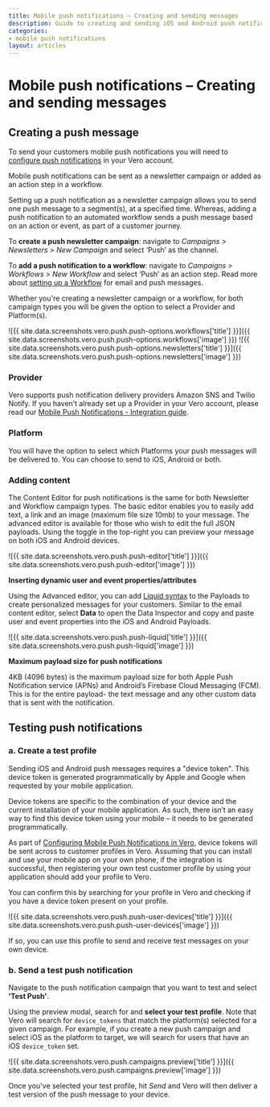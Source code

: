 ```yaml
---
title: Mobile push notifications – Creating and sending messages
description: Guide to creating and sending iOS and Android push notifications
categories:
- mobile push notifications
layout: articles
---
```


# Mobile push notifications – Creating and sending messages

## Creating a push message

To send your customers mobile push notifications you will need to [configure push notifications]({{site.data.links.articles.push_integration}}) in your Vero account.

Mobile push notifications can be sent as a newsletter campaign or added as an action step in a workflow.

Setting up a push notification as a newsletter campaign allows you to send one push message to a segment(s), at a specified time. Whereas, adding a push notification to an automated workflow sends a push message based on an action or event, as part of a customer journey.

To **create a push newsletter campaign**: navigate to _Campaigns > Newsletters > New Campaign_ and select ‘Push’ as the channel. 

To **add a push notification to a workflow**: navigate to _Campaigns > Workflows > New Workflow_ and select ‘Push’ as an action step. Read more about [setting up a Workflow]({{site.data.links.workflows.create_new_workflow}}) for email and push messages.

Whether you're creating a newsletter campaign or a workflow, for both campaign types you will be given the option to select a Provider and Platform(s).

![{{ site.data.screenshots.vero.push.push-options.workflows['title'] }}]({{ site.data.screenshots.vero.push.push-options.workflows['image'] }})
![{{ site.data.screenshots.vero.push.push-options.newsletters['title'] }}]({{ site.data.screenshots.vero.push.push-options.newsletters['image'] }})

### Provider
Vero supports push notification delivery providers Amazon SNS and Twilio Notify. If you haven’t already set up a Provider in your Vero account, please read our [Mobile Push Notifications - Integration guide]({{site.data.links.articles.push_integration}}).

### Platform
You will have the option to select which Platforms your push messages will be delivered to. You can choose to send to iOS, Android or both.

### Adding content
The Content Editor for push notifications is the same for both Newsletter and Workflow campaign types. The basic editor enables you to easily add text, a link and an image (maximum file size 10mb) to your message. The advanced editor is available for those who wish to edit the full JSON payloads. Using the toggle in the top-right you can preview your message on both iOS and Android devices.

![{{ site.data.screenshots.vero.push.push-editor['title'] }}]({{ site.data.screenshots.vero.push.push-editor['image'] }})

**Inserting dynamic user and event properties/attributes**

Using the Advanced editor, you can add [Liquid syntax]({{site.data.links.articles.insert_merge_tags}}) to the Payloads to create personalized messages for your customers. Similar to the email content editor, select **Data** to open the Data Inspector and copy and paste user and event properties into the iOS and Android Payloads.

![{{ site.data.screenshots.vero.push.push-liquid['title'] }}]({{ site.data.screenshots.vero.push.push-liquid['image'] }})

**Maximum payload size for push notifications**

4KB (4096 bytes) is the maximum payload size for both Apple Push Notification service (APNs) and Android’s Firebase Cloud Messaging (FCM). This is for the entire payload- the text message and any other custom data that is sent with the notification.

## Testing push notifications

### a. Create a test profile

Sending iOS and Android push messages requires a "device token". This device token is generated programmatically by Apple and Google when requested by your mobile application. 

Device tokens are specific to the combination of your device and the current installation of your mobile application. As such, there isn’t an easy way to find this device token using your mobile – it needs to be generated programmatically.

As part of [Configuring Mobile Push Notifications in Vero]({{site.data.links.articles.push_integration}}), device tokens will be sent across to customer profiles in Vero. Assuming that you can install and use your mobile app on your own phone, if the integration is successful, then registering your own test customer profile by using your application should add your profile to Vero.

You can confirm this by searching for your profile in Vero and checking if you have a device token present on your profile.

![{{ site.data.screenshots.vero.push.push-user-devices['title'] }}]({{ site.data.screenshots.vero.push.push-user-devices['image'] }})

If so, you can use this profile to send and receive test messages on your own device.

### b. Send a test push notification

Navigate to the push notification campaign that you want to test and select **'Test Push'**. 

Using the preview modal, search for and **select your test profile**. Note that Vero will search for `device_tokens` that match the platform(s) selected for a given campaign. For example, if you create a new push campaign and select iOS as the platform to target, we will search for users that have an iOS `device_token` set. 

![{{ site.data.screenshots.vero.push.campaigns.preview['title'] }}]({{ site.data.screenshots.vero.push.campaigns.preview['image'] }})

Once you've selected your test profile, hit _Send_ and Vero will then deliver a test version of the push message to your device.
